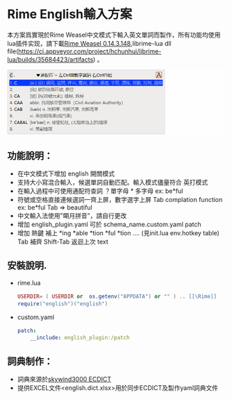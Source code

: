 # Rime English輸入方案

本方案爲實現於Rime Weasel中文模式下輸入英文單詞而製作，所有功能均使用lua插件实现，請下載[Rime Weasel 0.14.3.148](https://bintray.com/rime/weasel/testing),librime-lua dll file(https://ci.appveyor.com/project/hchunhui/librime-lua/builds/35684423/artifacts) 。

![computer](demo/computer.gif)

## 功能說明：

- 在中文模式下增加 english 開關模式
- 支持大小寫混合輸入，候選單詞自動匹配。輸入模式儘量符合 英打模式 
- 在輸入過程中可使用通配符查詞   ？單字母 * 多字母 ex: be*ful 
- 符號或空格直接連候選詞一齊上屏，數字選字上屏 Tab complation function ex: be*ful Tab => beautiful
- 中文輸入法使用"朙月拼音"，請自行更改
- 增加 english_plugin.yaml   可於 schema_name.custom.yaml  patch 
- 增加 熱鍵 補上 *ing *able *tion *ful *tion  ....  (見init.lua env.hotkey table)  Tab 補齊 Shift-Tab 返迴上次 text 

## 安裝說明.
- rime.lua  
  ```lua 
  USERDIR= ( USERDIR or  os.getenv("APPDATA") or "" ) .. [[\Rime]]
  require("english")("english")
  
  ```
- custom.yaml
  ```yaml
  patch:
	  __include: english_plugin:/patch
  ```

## 詞典制作：
- 詞典來源於[skywind3000 ECDICT](https://github.com/skywind3000/ECDICT)
- 提供EXCEL文件<english.dict.xlsx>用於同步ECDICT及製作yaml詞典文件


